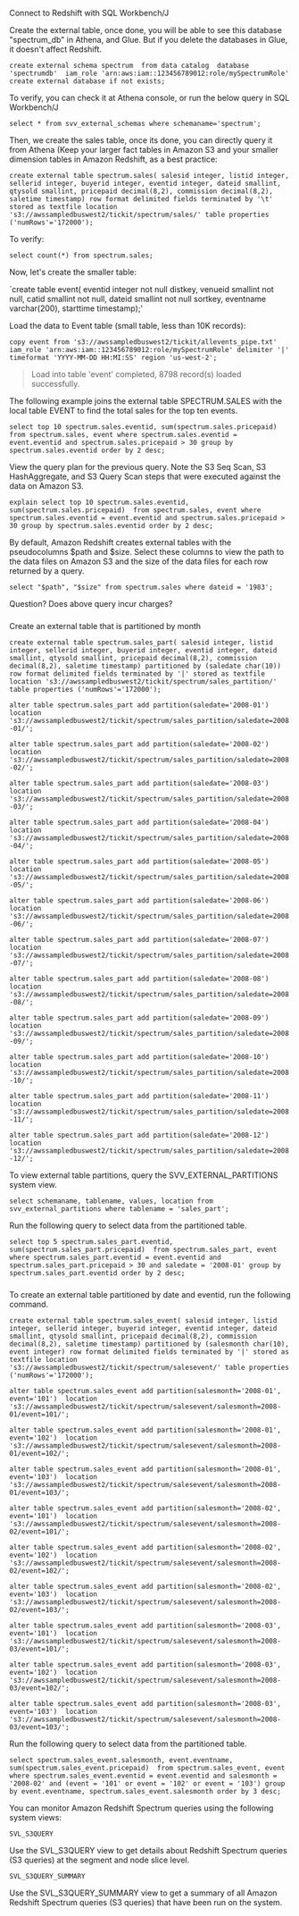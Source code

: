 Connect to Redshift with SQL Workbench/J

Create the external table, once done, you will be able to see this database "spectrum_db" in Athena, and Glue. But if you delete the databases in Glue, it doesn't affect Redshift.

`create external schema spectrum 
from data catalog 
database 'spectrumdb' 
iam_role 'arn:aws:iam::123456789012:role/mySpectrumRole'
create external database if not exists;`

To verify, you can check it at Athena console, or run the below query in SQL Workbench/J

`select * from svv_external_schemas where schemaname='spectrum';`


Then, we create the sales table, once its done, you can directly query it from Athena (Keep your larger fact tables in Amazon S3 and your smaller dimension tables in Amazon Redshift, as a best practice:

`create external table spectrum.sales(
salesid integer,
listid integer,
sellerid integer,
buyerid integer,
eventid integer,
dateid smallint,
qtysold smallint,
pricepaid decimal(8,2),
commission decimal(8,2),
saletime timestamp)
row format delimited
fields terminated by '\t'
stored as textfile
location 's3://awssampledbuswest2/tickit/spectrum/sales/'
table properties ('numRows'='172000');`

To verify:

`select count(*) from spectrum.sales;`

Now, let's create the smaller table:

`create table event(
eventid integer not null distkey,
venueid smallint not null,
catid smallint not null,
dateid smallint not null sortkey,
eventname varchar(200),
starttime timestamp);'

Load the data to Event table (small table, less than 10K records):

`copy event from 's3://awssampledbuswest2/tickit/allevents_pipe.txt' 
iam_role 'arn:aws:iam::123456789012:role/mySpectrumRole'
delimiter '|' timeformat 'YYYY-MM-DD HH:MI:SS' region 'us-west-2';`

>Load into table 'event' completed, 8798 record(s) loaded successfully.


The following example joins the external table SPECTRUM.SALES with the local table EVENT to find the total sales for the top ten events.


`select top 10 spectrum.sales.eventid, sum(spectrum.sales.pricepaid) from spectrum.sales, event
where spectrum.sales.eventid = event.eventid
and spectrum.sales.pricepaid > 30
group by spectrum.sales.eventid
order by 2 desc;`


View the query plan for the previous query. Note the S3 Seq Scan, S3 HashAggregate, and S3 Query Scan steps that were executed against the data on Amazon S3.

`explain
select top 10 spectrum.sales.eventid, sum(spectrum.sales.pricepaid) 
from spectrum.sales, event
where spectrum.sales.eventid = event.eventid
and spectrum.sales.pricepaid > 30
group by spectrum.sales.eventid
order by 2 desc;`


By default, Amazon Redshift creates external tables with the pseudocolumns $path and $size. Select these columns to view the path to the data files on Amazon S3 and the size of the data files for each row returned by a query. 

`select "$path", "$size" from spectrum.sales where dateid = '1983';`


Question? Does above query incur charges?

###
Create an external table that is partitioned by month

`create external table spectrum.sales_part(
salesid integer,
listid integer,
sellerid integer,
buyerid integer,
eventid integer,
dateid smallint,
qtysold smallint,
pricepaid decimal(8,2),
commission decimal(8,2),
saletime timestamp)
partitioned by (saledate char(10))
row format delimited
fields terminated by '|'
stored as textfile
location 's3://awssampledbuswest2/tickit/spectrum/sales_partition/'
table properties ('numRows'='172000');`


`alter table spectrum.sales_part
add partition(saledate='2008-01') 
location 's3://awssampledbuswest2/tickit/spectrum/sales_partition/saledate=2008-01/';`

`alter table spectrum.sales_part
add partition(saledate='2008-02') 
location 's3://awssampledbuswest2/tickit/spectrum/sales_partition/saledate=2008-02/';`

`alter table spectrum.sales_part
add partition(saledate='2008-03') 
location 's3://awssampledbuswest2/tickit/spectrum/sales_partition/saledate=2008-03/';`

`alter table spectrum.sales_part
add partition(saledate='2008-04') 
location 's3://awssampledbuswest2/tickit/spectrum/sales_partition/saledate=2008-04/';`

`alter table spectrum.sales_part
add partition(saledate='2008-05') 
location 's3://awssampledbuswest2/tickit/spectrum/sales_partition/saledate=2008-05/';`

`alter table spectrum.sales_part
add partition(saledate='2008-06') 
location 's3://awssampledbuswest2/tickit/spectrum/sales_partition/saledate=2008-06/';`

`alter table spectrum.sales_part
add partition(saledate='2008-07') 
location 's3://awssampledbuswest2/tickit/spectrum/sales_partition/saledate=2008-07/';`

`alter table spectrum.sales_part
add partition(saledate='2008-08') 
location 's3://awssampledbuswest2/tickit/spectrum/sales_partition/saledate=2008-08/';`

`alter table spectrum.sales_part
add partition(saledate='2008-09') 
location 's3://awssampledbuswest2/tickit/spectrum/sales_partition/saledate=2008-09/';`

`alter table spectrum.sales_part
add partition(saledate='2008-10') 
location 's3://awssampledbuswest2/tickit/spectrum/sales_partition/saledate=2008-10/';`

`alter table spectrum.sales_part
add partition(saledate='2008-11') 
location 's3://awssampledbuswest2/tickit/spectrum/sales_partition/saledate=2008-11/';`

`alter table spectrum.sales_part
add partition(saledate='2008-12') 
location 's3://awssampledbuswest2/tickit/spectrum/sales_partition/saledate=2008-12/';`


To view external table partitions, query the SVV_EXTERNAL_PARTITIONS system view.

`select schemaname, tablename, values, location from svv_external_partitions
where tablename = 'sales_part';`


Run the following query to select data from the partitioned table.


`select top 5 spectrum.sales_part.eventid, sum(spectrum.sales_part.pricepaid) 
from spectrum.sales_part, event
where spectrum.sales_part.eventid = event.eventid
  and spectrum.sales_part.pricepaid > 30
  and saledate = '2008-01'
group by spectrum.sales_part.eventid
order by 2 desc;`



###
To create an external table partitioned by date and eventid, run the following command.


`create external table spectrum.sales_event(
salesid integer,
listid integer,
sellerid integer,
buyerid integer,
eventid integer,
dateid smallint,
qtysold smallint,
pricepaid decimal(8,2),
commission decimal(8,2),
saletime timestamp)
partitioned by (salesmonth char(10), event integer)
row format delimited
fields terminated by '|'
stored as textfile
location 's3://awssampledbuswest2/tickit/spectrum/salesevent/'
table properties ('numRows'='172000');`



`alter table spectrum.sales_event
add partition(salesmonth='2008-01', event='101') 
location 's3://awssampledbuswest2/tickit/spectrum/salesevent/salesmonth=2008-01/event=101/';`

`alter table spectrum.sales_event
add partition(salesmonth='2008-01', event='102') 
location 's3://awssampledbuswest2/tickit/spectrum/salesevent/salesmonth=2008-01/event=102/';`

`alter table spectrum.sales_event
add partition(salesmonth='2008-01', event='103') 
location 's3://awssampledbuswest2/tickit/spectrum/salesevent/salesmonth=2008-01/event=103/';`

`alter table spectrum.sales_event
add partition(salesmonth='2008-02', event='101') 
location 's3://awssampledbuswest2/tickit/spectrum/salesevent/salesmonth=2008-02/event=101/';`

`alter table spectrum.sales_event
add partition(salesmonth='2008-02', event='102') 
location 's3://awssampledbuswest2/tickit/spectrum/salesevent/salesmonth=2008-02/event=102/';`

`alter table spectrum.sales_event
add partition(salesmonth='2008-02', event='103') 
location 's3://awssampledbuswest2/tickit/spectrum/salesevent/salesmonth=2008-02/event=103/';`

`alter table spectrum.sales_event
add partition(salesmonth='2008-03', event='101') 
location 's3://awssampledbuswest2/tickit/spectrum/salesevent/salesmonth=2008-03/event=101/';`

`alter table spectrum.sales_event
add partition(salesmonth='2008-03', event='102') 
location 's3://awssampledbuswest2/tickit/spectrum/salesevent/salesmonth=2008-03/event=102/';`

`alter table spectrum.sales_event
add partition(salesmonth='2008-03', event='103') 
location 's3://awssampledbuswest2/tickit/spectrum/salesevent/salesmonth=2008-03/event=103/';`



Run the following query to select data from the partitioned table.


`select spectrum.sales_event.salesmonth, event.eventname, sum(spectrum.sales_event.pricepaid) 
from spectrum.sales_event, event
where spectrum.sales_event.eventid = event.eventid
  and salesmonth = '2008-02'
	and (event = '101'
	or event = '102'
	or event = '103')
group by event.eventname, spectrum.sales_event.salesmonth
order by 3 desc;`



You can monitor Amazon Redshift Spectrum queries using the following system views:

`SVL_S3QUERY`

Use the SVL_S3QUERY view to get details about Redshift Spectrum queries (S3 queries) at the segment and node slice level.

`SVL_S3QUERY_SUMMARY`

Use the SVL_S3QUERY_SUMMARY view to get a summary of all Amazon Redshift Spectrum queries (S3 queries) that have been run on the system.






